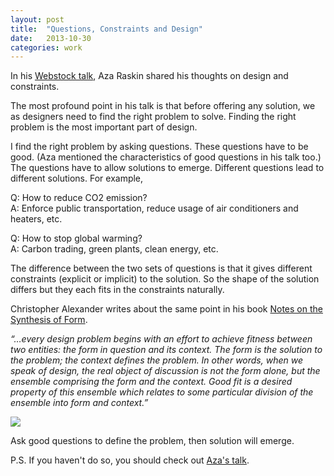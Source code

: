 ```yaml
---
layout: post
title:  "Questions, Constraints and Design"
date:   2013-10-30
categories: work
---
```


In his [Webstock talk](http://www.webstock.org.nz/talks/design-is-the-beauty-of-turning-constraints-into-advantages/), Aza Raskin shared his thoughts on design and constraints.

The most profound point in his talk is that before offering any solution, we as designers need to find the right problem to solve. Finding the right problem is the most important part of design.

I find the right problem by asking questions. These questions have to be good. (Aza mentioned the characteristics of good questions in his talk too.) The questions have to allow solutions to emerge. Different questions lead to different solutions. For example,

Q: How to reduce CO2 emission?<br/>
A: Enforce public transportation, reduce usage of air conditioners and heaters, etc.

Q: How to stop global warming?<br/>
A: Carbon trading, green plants, clean energy, etc.

The difference between the two sets of questions is that it gives different constraints (explicit or implicit) to the solution. So the shape of the solution differs but they each fits in the constraints naturally.

Christopher Alexander writes about the same point in his book [Notes on the Synthesis of Form](https://book.douban.com/subject/1742456/).

*“…every design problem begins with an effort to achieve fitness between two entities: the form in question and its context. The form is the solution to the problem; the context defines the problem. In other words, when we speak of design, the real object of discussion is not the form alone, but the ensemble comprising the form and the context. Good fit is a desired property of this ensemble which relates to some particular division of the ensemble into form and context.”*

![](https://general-1258275882.cos.ap-chengdu.myqcloud.com/p10088262.jpg)

Ask good questions to define the problem, then solution will emerge.

P.S. If you haven't do so, you should check out [Aza's talk](http://www.webstock.org.nz/talks/design-is-the-beauty-of-turning-constraints-into-advantages/).